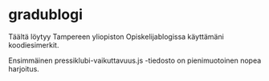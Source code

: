 ﻿# gradublogi
Täältä löytyy Tampereen yliopiston Opiskelijablogissa käyttämäni koodiesimerkit.

Ensimmäinen pressiklubi-vaikuttavuus.js -tiedosto on pienimuotoinen nopea harjoitus.